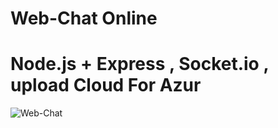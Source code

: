 # Web-Chat Online
# Node.js + Express , Socket.io , upload Cloud For Azur
![Web-Chat](https://user-images.githubusercontent.com/55133909/69814677-62c99e80-11fd-11ea-93d8-3743b3bb8e06.png)
